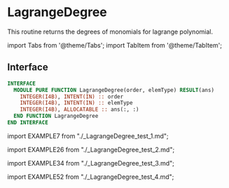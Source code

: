 # LagrangeDegree

This routine returns the degrees of monomials for lagrange polynomial.

import Tabs from '@theme/Tabs';
import TabItem from '@theme/TabItem';

## Interface

<Tabs>
<TabItem value="interface" label="܀ Interface" default>

```fortran
INTERFACE
  MODULE PURE FUNCTION LagrangeDegree(order, elemType) RESULT(ans)
    INTEGER(I4B), INTENT(IN) :: order
    INTEGER(I4B), INTENT(IN) :: elemType
    INTEGER(I4B), ALLOCATABLE :: ans(:, :)
  END FUNCTION LagrangeDegree
END INTERFACE
```

</TabItem>

<TabItem value="example" label="️܀ Example 1">

import EXAMPLE7 from "./_LagrangeDegree_test_1.md";

<EXAMPLE7 />

</TabItem>

<TabItem value="example2" label="Example 2">

import EXAMPLE26 from "./_LagrangeDegree_test_2.md";

<EXAMPLE26 />

</TabItem>

<TabItem value="example3" label="Example 3">

import EXAMPLE34 from "./_LagrangeDegree_test_3.md";

<EXAMPLE34 />

</TabItem>

<TabItem value="example4" label="Example 4">

import EXAMPLE52 from "./_LagrangeDegree_test_4.md";

<EXAMPLE52 />

</TabItem>

<TabItem value="close" label="↢ ">

</TabItem>
</Tabs>
